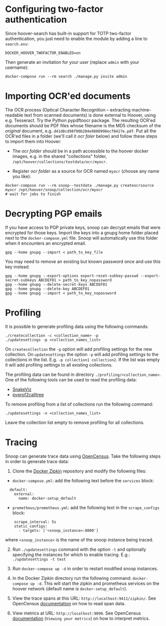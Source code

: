 # Configuring two-factor authentication
Since hoover-search has built-in support for TOTP two-factor authentication,
you just need to enable the module by adding a line to `search.env`:

```env
DOCKER_HOOVER_TWOFACTOR_ENABLED=on
```

Then generate an invitation for your user (replace `admin` with your username):

```shell
docker-compose run --rm search ./manage.py invite admin
```

# Importing OCR'ed documents
The OCR process (Optical Character Recognition – extracting machine-readable
text from scanned documents) is done external to Hoover, using e.g. Tesseract.
Try the Python pypdftoocr package. The resulting OCR'ed documents should be PDF
files whose filename is the MD5 checksum of the _original_ document, e.g.
`d41d8cd98f00b204e9800998ecf8427e.pdf`. Put all the OCR'ed files in a folder
(we'll call it _ocr foler_ below) and follow these steps to import them into
Hoover:

* The _ocr folder_ should be in a path accessible to the hoover docker images,
  e.g. in the shared "collections" folder,
  `/opt/hoover/collections/testdata/ocr/myocr`.

* Register _ocr folder_ as a source for OCR named `myocr` (choose any name you
  like):

```shell
docker-compose run --rm snoop--testdata ./manage.py createocrsource myocr /opt/hoover/snoop/collection/ocr/myocr
# wait for jobs to finish
```

# Decrypting PGP emails
If you have access to PGP private keys, snoop can decrypt emails that were
encrypted for those keys. Import the keys into a gnupg home folder placed next
to the `docker-compose.yml` file. Snoop will automatically use this folder when
it encounters an encrypted email.

```shell
gpg --home gnupg --import < path_to_key_file
```

You may need to remove an existing but known password once and use this key instead.

```shell
gpg --home gnupg --export-options export-reset-subkey-passwd --export-secret-subkeys ABCDEF01 > path_to_key_nopassword
gpg --home gnupg --delete-secret-keys ABCDEF01
gpg --home gnupg --delete-key ABCDEF01
gpg --home gnupg --import < path_to_key_nopassword
```

# Profiling
It is possible to generate profiling data using the following commands:
```shell
./createcollection -c <collection_name> -p
./updatesettings -p <collection_names_list>
```

On `createcollection` the `-p` option will add profiling settings for the new
collection. On `updatesettings` the option `-p` will add profiling settings
to the collections in the list. E.g. `-p collection1 collection2`. If the list
was empty it will add profiling settings to all existing collections.

The profiling data can be found in directory `./profiling/<collection_name>`.
One of the following tools can be used to read the profiling data:
- [SnakeViz](https://jiffyclub.github.io/snakeviz/)
- [pyprof2calltree](https://pypi.org/project/pyprof2calltree/)

To remove profiling from a list of collections run the following command:
```shell
./updatesettings -n <collection_names_list>
```

Leave the collection list empty to remove profiling for all collections.


# Tracing
Snoop can generate trace data using [OpenCensus](https://opencensus.io). Take
the following steps in order to generate trace data:
1. Clone the [Docker Zipkin](https://github.com/openzipkin/docker-zipkin)
repository and modify the following files:
- `docker-compose.yml`: add the following text before the `services` block:
```networks:
  default:
    external:
      name: docker-setup_default
```
- `prometheus/prometheus.yml`: add the following text in the `scrape_configs`
block:
```- job_name: '<snoop_instance>'
    scrape_interval: 5s
    static_configs:
      - targets: ['<snoop_instance>:8000']
```
where `<snoop_instance>` is the name of the snoop instance being traced.

2. Run `./updatesettings` command with the option `-t` and optionally specifying
the instances for which to enable tracing. E.g.: `./updatesettings -t test`

3. Run `docker-compose up -d` in order to restart modified snoop instances.

4. In the Docker Zipkin directory run the following command:
`docker-compose up -d`. This will start the zipkin and prometheus services on
the hoover network (default name is `docker-setup_default`).

5. View the trace spans at this URL: `http://localhost:9411/zipkin/`. See
OpenCensus [documentation](https://opencensus.io/tracing/span/) on how to read
span data.

6. View metrics at URL: `http://localhost:9090`. See OpenCensus
[documentation](https://opencensus.io/quickstart/python/metrics/) (`Viewing
your metrics`) on how to interpret metrics.
